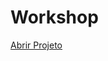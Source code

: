 # Workshop
 
<a href="https://jadsonl.github.io/Workshop/" target="_blank" align="center"> Abrir Projeto </a> <br>
